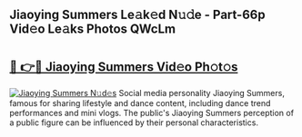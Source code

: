 ## Jiaoying Summers Le𝚊k𝚎d N𝚞𝚍e - Part-66p Vid𝚎o Le𝚊ks Photos QWcLm

# <h2><a href="http://fbfg4k.evod.top/?m=Jiaoying+Summers">🔗 👉🔴 Jiaoying Summers Vid𝚎o Ph𝚘t𝚘s</a></h2>

[![Jiaoying Summers N𝚞d𝚎s](https://i.imgur.com/8V9OHl7.gif)](http://fbfg4k.evod.top/?m=Jiaoying+Summers)
Social media personality Jiaoying Summers, famous for sharing lifestyle and dance content, including dance trend performances and mini vlogs. The public's Jiaoying Summers perception of a public figure can be influenced by their personal characteristics. 
